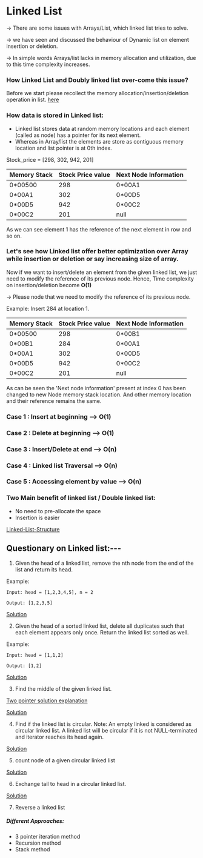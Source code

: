 # Linked List
-> There are some issues with Arrays/List, which linked list tries to solve.

-> we have seen and discussed the behaviour of Dynamic list on element insertion or deletion.

-> In simple words Arrays/list lacks in memory allocation and utilization, due to this time complexity increases.

### How Linked List and Doubly linked list over-come this issue?
Before we start please recollect the memory allocation/insertion/deletion operation in list. [here](../single_list/array_definition.md)

### How data is stored in Linked list: 
* Linked list stores data at random memory locations and each element (called as node) has a pointer for its next element.
* Whereas in Array/list the elements are store as contiguous memory location and list pointer is at 0th index.

Stock_price = [298, 302, 942, 201]

| **Memory Stack** | **Stock Price value** | **Next Node Information** |
|------------------|-----------------------|---------------------------| 
| 0*00500          | 298                   | 0*00A1                    |
| 0*00A1           | 302                   | 0*00D5                    |
| 0*00D5           | 942                   | 0*00C2                    |
| 0*00C2           | 201                   | null                      |

As we can see element 1 has the reference of the next element in row and so on.

### Let's see how Linked list offer better optimization over Array while insertion or deletion or say increasing size of array.
Now if we want to insert/delete an element from the given linked list, we just need to modify the reference of its previous node.
Hence, Time complexity on insertion/deletion become **O(1)**

-> Please node that we need to modify the reference of its previous node.

Example: Insert 284 at location 1.


| **Memory Stack** | **Stock Price value** | **Next Node Information** |
|------------------|-----------------------|---------------------------| 
| 0*00500          | 298                   | 0*00B1                    |
| 0*00B1           | 284                   | 0*00A1                    |
| 0*00A1           | 302                   | 0*00D5                    |
| 0*00D5           | 942                   | 0*00C2                    |
| 0*00C2           | 201                   | null                      |

As can be seen the 'Next node information' present at index 0 has been changed to new Node memory stack location. And other memory 
location and their reference remains the same.

### **Case 1 : Insert at beginning** --> O(1)

### **Case 2 : Delete at beginning** --> O(1)

### **Case 3 : Insert/Delete at end** --> O(n)

### **Case 4 : Linked list Traversal** --> O(n)

### **Case 5 : Accessing element by value** --> O(n)

### Two Main benefit of linked list / Double linked list:
* No need to pre-allocate the space
*  Insertion is easier


[Linked-List-Structure](linked_list_structure.py)

## Questionary on Linked list:---
1. Given the head of a linked list, remove the nth node from the end of the list and return its head.

Example: 

`Input: head = [1,2,3,4,5], n = 2`

`Output: [1,2,3,5]`


[Solution](linkedlist_practice_questions.py) 

2. Given the head of a sorted linked list, delete all duplicates such that each element appears only once. Return the linked list sorted as well.

Example:

`Input: head = [1,1,2]`

`Output: [1,2]`

[Solution](linkedlist_practice_questions.py)

3. Find the middle of the given linked list.

[Two pointer solution explanation](2pointer_solution_for_linked_list.png) 

[Solution](linkedlist_practice_questions.py)

4. Find if the linked list is circular.
Note: An empty linked is considered as circular linked list. A linked list will be circular if it is not NULL-terminated
 and iterator reaches its head again.

[Solution](linkedlist_practice_questions.py)

5. count node of a given circular linked list

[Solution](linkedlist_practice_questions.py)

6. Exchange tail to head in a circular linked list.

[Solution](linkedlist_practice_questions.py)

7. Reverse a linked list

##### Different Approaches:

* 3 pointer iteration method
* Recursion method
* Stack method